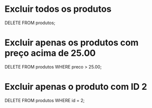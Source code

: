 # Excluir todos os produtos
DELETE FROM produtos;

# Excluir apenas os produtos com preço acima de 25.00
DELETE FROM produtos
WHERE preco > 25.00;

# Excluir apenas o produto com ID 2
DELETE FROM produtos
WHERE id = 2;

